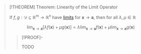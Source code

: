 >[!THEOREM] Theorem: Linearity of the Limit Operator
>
>If $f, g: \mathcal{D} \subseteq \mathbb{R}^m \to \mathbb{R}^n$ have [limits](Limits%20of%20Real%20Vector%20Functions.md) for $\mathbf{x} \to \mathbf{a}$, then for all $\lambda, \mu \in \mathbb{R}$
>
>$$
>\lim_{\mathbf{x} \to \mathbf{a}} [\lambda f(\mathbf{x}) + \mu g(\mathbf{x})] = \lambda \lim_{\mathbf{x} \to \mathbf{a}} f(\mathbf{x}) + \mu \lim_{\mathbf{x} \to \mathbf{a}} g(\mathbf{x})
>$$
>
>>[!PROOF]-
>>
>>TODO
>>
>